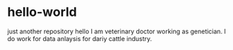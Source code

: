 # hello-world
just another repository
hello I am veterinary doctor working as genetician. I do work for data anlaysis for dariy cattle industry.
